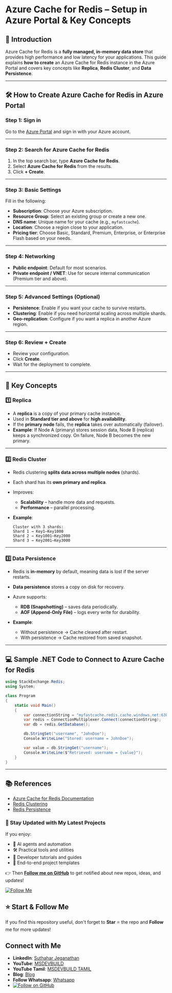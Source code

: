 
# Azure Cache for Redis – Setup in Azure Portal & Key Concepts

## 📌 Introduction

Azure Cache for Redis is a **fully managed, in-memory data store** that provides high performance and low latency for your applications.
This guide explains **how to create** an Azure Cache for Redis instance in the Azure Portal and covers key concepts like **Replica**, **Redis Cluster**, and **Data Persistence**.

---

## 🛠 How to Create Azure Cache for Redis in Azure Portal

### **Step 1: Sign in**

Go to the [Azure Portal](https://portal.azure.com/) and sign in with your Azure account.

---

### **Step 2: Search for Azure Cache for Redis**

1. In the top search bar, type **Azure Cache for Redis**.
2. Select **Azure Cache for Redis** from the results.
3. Click **+ Create**.

---

### **Step 3: Basic Settings**

Fill in the following:

* **Subscription**: Choose your Azure subscription.
* **Resource Group**: Select an existing group or create a new one.
* **DNS name**: Unique name for your cache (e.g., `myfastcache`).
* **Location**: Choose a region close to your application.
* **Pricing tier**: Choose Basic, Standard, Premium, Enterprise, or Enterprise Flash based on your needs.

---

### **Step 4: Networking**

* **Public endpoint**: Default for most scenarios.
* **Private endpoint / VNET**: Use for secure internal communication (Premium tier and above).

---

### **Step 5: Advanced Settings (Optional)**

* **Persistence**: Enable if you want your cache to survive restarts.
* **Clustering**: Enable if you need horizontal scaling across multiple shards.
* **Geo-replication**: Configure if you want a replica in another Azure region.

---

### **Step 6: Review + Create**

* Review your configuration.
* Click **Create**.
* Wait for the deployment to complete.

---

## 📖 Key Concepts

### 1️⃣ **Replica**

* A **replica** is a copy of your primary cache instance.
* Used in **Standard tier and above** for **high availability**.
* If the **primary node** fails, the **replica** takes over automatically (failover).
* **Example**: If Node A (primary) stores session data, Node B (replica) keeps a synchronized copy. On failure, Node B becomes the new primary.

---

### 2️⃣ **Redis Cluster**

* Redis clustering **splits data across multiple nodes** (shards).
* Each shard has its **own primary and replica**.
* Improves:

  * **Scalability** – handle more data and requests.
  * **Performance** – parallel processing.
* **Example**:

  ```
  Cluster with 3 shards:
  Shard 1 → Key1–Key1000
  Shard 2 → Key1001–Key2000
  Shard 3 → Key2001–Key3000
  ```

---

### 3️⃣ **Data Persistence**

* Redis is **in-memory** by default, meaning data is lost if the server restarts.
* **Data persistence** stores a copy on disk for recovery.
* Azure supports:

  * **RDB (Snapshotting)** – saves data periodically.
  * **AOF (Append-Only File)** – logs every write for durability.
* **Example**:

  * Without persistence → Cache cleared after restart.
  * With persistence → Cache restored from saved snapshot.

---

## 💻 Sample .NET Code to Connect to Azure Cache for Redis

```csharp
using StackExchange.Redis;
using System;

class Program
{
    static void Main()
    {
        var connectionString = "myfastcache.redis.cache.windows.net:6380,password=YOUR_PASSWORD,ssl=True,abortConnect=False";
        var redis = ConnectionMultiplexer.Connect(connectionString);
        var db = redis.GetDatabase();

        db.StringSet("username", "JohnDoe");
        Console.WriteLine("Stored: username = JohnDoe");

        var value = db.StringGet("username");
        Console.WriteLine($"Retrieved: username = {value}");
    }
}
```

---

## 📚 References

* [Azure Cache for Redis Documentation](https://learn.microsoft.com/azure/azure-cache-for-redis/)
* [Redis Clustering](https://redis.io/docs/interact/cluster/)
* [Redis Persistence](https://redis.io/docs/management/persistence/)

### 🔔 Stay Updated with My Latest Projects

If you enjoy:
- 🧠 AI agents and automation
- 🛠️ Practical tools and utilities
- 📘 Developer tutorials and guides
- 🚀 End-to-end project templates

👉 Then **[Follow me on GitHub](https://github.com/jssuthahar)** to get notified about new repos, ideas, and updates!

[![Follow Me](https://img.shields.io/github/followers/jssuthahar?label=Follow&style=social)](https://github.com/jssuthahar)

## ⭐ Start & Follow Me
If you find this repository useful, don't forget to **Star** ⭐ the repo and **Follow** me for more updates!

 ## Connect with Me
- **LinkedIn**: [Suthahar Jeganathan](https://www.linkedin.com/in/jssuthahar/)
- **YouTube**: [MSDEVBUILD](https://www.youtube.com/@MSDEVBUILD)
- **YouTube Tamil**: [MSDEVBUILD TAMIL](https://www.youtube.com/@MSDEVBUILDTamil)
- **Blog**: [Blog](https://www.msdevbuild.com/)
- **Follow Whatsapp**: [Whatsapp](https://www.whatsapp.com/channel/0029Va5j2rHEFeXcTlUhQB0J)
- [![Follow on GitHub](https://img.shields.io/github/followers/jssuthahar?label=Follow&style=social)](https://github.com/jssuthahar)


